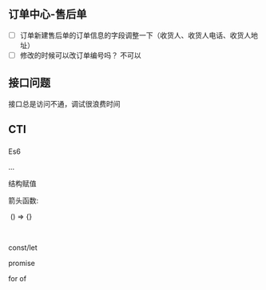 ## 订单中心-售后单

- [ ] 订单新建售后单的订单信息的字段调整一下（收货人、收货人电话、收货人地址）
- [ ] 修改的时候可以改订单编号吗？  不可以

## 接口问题

接口总是访问不通，调试很浪费时间



## CTI





### 

Es6

...

结构赋值

箭头函数: 

​	() => {}

​	

const/let

promise



for of



























